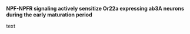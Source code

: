 **NPF-NPFR signaling actively sensitize Or22a expressing ab3A neurons during the early maturation period**

text